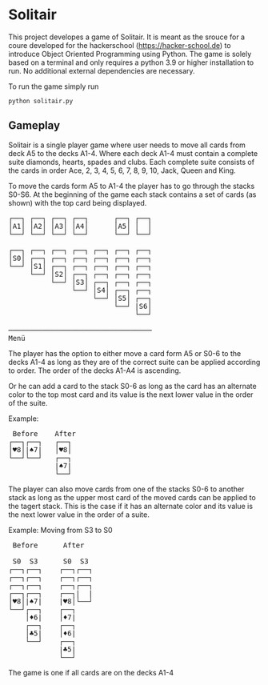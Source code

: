 # Solitair
This project developes a game of Solitair. It is meant as the srouce for a coure developed for the hackerschool (https://hacker-school.de) to introduce Object Oriented Programming using Python. 
The game is solely based on a terminal and only requires a python 3.9 or higher installation to run. No additional external dependencies are necessary.

To run the game simply run 
```shell
python solitair.py
```


## Gameplay
Solitair is a single player game where user needs to move all cards from deck A5 to the decks A1-4. Where each deck A1-4 must contain a complete suite diamonds, hearts, spades and clubs. Each complete suite consists of the cards in order Ace, 2, 3, 4, 5, 6, 7, 8, 9, 10, Jack, Queen and King.  

To move the cards form A5 to A1-4 the player has to go through the stacks S0-S6. At the beginning of the game each stack contains a set of cards (as shown) with the top card being displayed. 

<pre>
┌──┐ ┌──┐ ┌──┐ ┌──┐      ┌──┐ ┌──┐
│A1│ │A2│ │A3│ │A4│      │A5│ │  │
└──┘ └──┘ └──┘ └──┘      └──┘ └──┘
 
┌──┐ ┌──┐ ┌──┐ ┌──┐ ┌──┐ ┌──┐ ┌──┐
│S0│ ┌──┐ ┌──┐ ┌──┐ ┌──┐ ┌──┐ ┌──┐
└──┘ │S1│ ┌──┐ ┌──┐ ┌──┐ ┌──┐ ┌──┐
     └──┘ │S2│ ┌──┐ ┌──┐ ┌──┐ ┌──┐
          └──┘ │S3│ ┌──┐ ┌──┐ ┌──┐
               └──┘ │S4│ ┌──┐ ┌──┐
                    └──┘ │S5│ ┌──┐
                         └──┘ |S6│
                              └──┘
                             
────────────────────────────────── 
Menü
</pre>
The player has the option to either move a card form A5 or S0-6 to the decks A1-4 as long as they are of the correct suite can be applied according to order. The order of the decks A1-A4 is ascending. 

Or he can add a card to the stack S0-6 as long as the card has an alternate color to the top most card and its value is the next lower value in the order of the suite.

Example:
<pre>
 Before    After      
┌──┐┌──┐   ┌──┐                                  
│♥8│|♠7|   │♥8│   
└──┘└──┘   ┌──┐ 
           |♠7|
           └──┘
</pre>
The player can also move cards from one of the stacks S0-6 to another stack as long as the upper most card of the moved cards can be applied to the tagert stack. This is the case if it has an alternate color and its value is the next lower value in the order of a suite. 

Example: Moving from S3 to S0
<pre>
 Before      After

 S0  S3      S0  S3 
┌──┐┌──┐    ┌──┐┌──┐                 
┌──┐┌──┐    ┌──┐┌──┐      
┌──┐┌──┐    ┌──┐┌──┐      
┌──┐┌──┐    ┌──┐|  |                                 
│♥8│|♠7|    |♥8│└──┘                                  
└──┘┌──┐    ┌──┐                                 
    │♦6|    │♦7|                                 
    ┌──┐    ┌──┐                                 
    │♣5|    │♦6|                                 
    └──┘    ┌──┐
            |♣5|
            └──┘                           
</pre>
The game is one if all cards are on the decks A1-4


